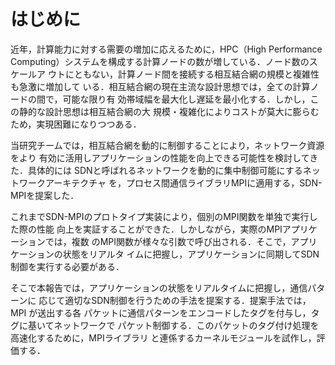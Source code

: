 # はじめに

<!-- 静的ネットワーク制御の限界 -->
近年，計算能力に対する需要の増加に応えるために，HPC（High Performance
Computing）システムを構成する計算ノードの数が増している．ノード数のスケールア
ウトにともない，計算ノード間を接続する相互結合網の規模と複雑性も急激に増加して
いる．相互結合網の現在主流な設計思想では，全ての計算ノードの間で，可能な限り有
効帯域幅を最大化し遅延を最小化する．しかし，この静的な設計思想は相互結合網の大
規模・複雑化によりコストが莫大に膨らむため，実現困難になりつつある．

<!-- SDN-MPIの概要 -->
当研究チームでは，相互結合網を動的に制御することにより，ネットワーク資源をより
有効に活用しアプリケーションの性能を向上できる可能性を検討してきた．具体的には
SDNと呼ばれるネットワークを動的に集中制御可能にするネットワークアーキテクチャ
を，プロセス間通信ライブラリMPIに適用する，SDN-MPIを提案した．

<!-- 問題 -->
これまでSDN-MPIのプロトタイプ実装により，個別のMPI関数を単独で実行した際の性能
向上を実証することができた．しかしながら，実際のMPIアプリケーションでは，複数
のMPI関数が様々な引数で呼び出される．そこで，アプリケーションの状態をリアルタ
イムに把握し，アプリケーションに同期してSDN制御を実行する必要がある．

そこで本報告では，アプリケーションの状態をリアルタイムに把握し，通信パターンに
応じて適切なSDN制御を行うための手法を提案する．提案手法では，MPI が送出する各
パケットに通信パターンをエンコードしたタグを付与し，タグに基いてネットワークで
パケット制御する．このパケットのタグ付け処理を高速化するために，MPIライブラリ
と連係するカーネルモジュールを試作し，評価する．
